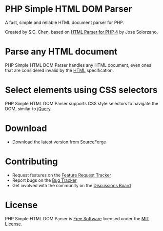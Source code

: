 # PHP Simple HTML DOM Parser

A fast, simple and reliable HTML document parser for PHP.

Created by S.C. Chen, based on [HTML Parser for PHP 4](http://php-html.sourceforge.net/) by Jose
Solorzano.

# Parse any HTML document

PHP Simple HTML DOM Parser handles any HTML document, even ones that are considered
invalid by the [HTML](https://www.w3.org/TR/html/) specification.

# Select elements using CSS selectors

PHP Simple HTML DOM Parser supports CSS style selectors to navigate the DOM,
similar to [jQuery](https://jquery.com/).

# Download

* Download the latest version from [SourceForge](https://sourceforge.net/projects/simplehtmldom/)

# Contributing

* Request features on the [Feature Request Tracker](https://sourceforge.net/p/simplehtmldom/feature-requests/)
* Report bugs on the [Bug Tracker](https://sourceforge.net/p/simplehtmldom/bugs/)
* Get involved with the community on the [Discussions Board](https://sourceforge.net/p/simplehtmldom/discussion/)

# License

PHP Simple HTML DOM Parser is [Free Software](https://en.wikipedia.org/wiki/Free_software)
licensed under the [MIT License](https://opensource.org/licenses/MIT).